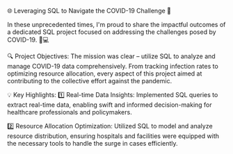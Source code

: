 🌐 Leveraging SQL to Navigate the COVID-19 Challenge 🚀

In these unprecedented times, I'm proud to share the impactful outcomes of a dedicated SQL project focused on addressing the challenges posed by COVID-19. 🦠💻

🔍 Project Objectives:
The  mission was clear – utilize SQL to analyze and manage COVID-19 data comprehensively. From tracking infection rates to optimizing resource allocation, every aspect of this project aimed at contributing to the collective effort against the pandemic.

💡 Key Highlights:
1️⃣ Real-time Data Insights: Implemented SQL queries to extract real-time data, enabling swift and informed decision-making for healthcare professionals and policymakers.

2️⃣ Resource Allocation Optimization: Utilized SQL to model and analyze resource distribution, ensuring hospitals and facilities were equipped with the necessary tools to handle the surge in cases efficiently.

